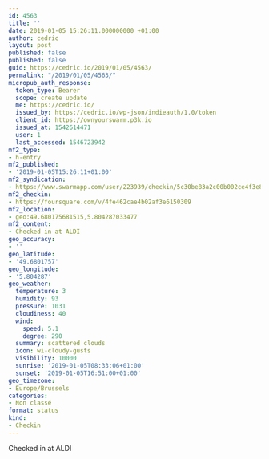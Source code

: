 ```yaml
---
id: 4563
title: ''
date: 2019-01-05 15:26:11.000000000 +01:00
author: cedric
layout: post
published: false
published: false
guid: https://cedric.io/2019/01/05/4563/
permalink: "/2019/01/05/4563/"
micropub_auth_response:
  token_type: Bearer
  scope: create update
  me: https://cedric.io/
  issued_by: https://cedric.io/wp-json/indieauth/1.0/token
  client_id: https://ownyourswarm.p3k.io
  issued_at: 1542614471
  user: 1
  last_accessed: 1546723942
mf2_type:
- h-entry
mf2_published:
- '2019-01-05T15:26:11+01:00'
mf2_syndication:
- https://www.swarmapp.com/user/223939/checkin/5c30be83a2c00b002ce4f3e8
mf2_checkin:
- https://foursquare.com/v/4fe462cae4b02af3e6150309
mf2_location:
- geo:49.680175681515,5.804287033477
mf2_content:
- Checked in at ALDI
geo_accuracy:
- ''
geo_latitude:
- '49.6801757'
geo_longitude:
- '5.804287'
geo_weather:
  temperature: 3
  humidity: 93
  pressure: 1031
  cloudiness: 40
  wind:
    speed: 5.1
    degree: 290
  summary: scattered clouds
  icon: wi-cloudy-gusts
  visibility: 10000
  sunrise: '2019-01-05T08:33:06+01:00'
  sunset: '2019-01-05T16:51:00+01:00'
geo_timezone:
- Europe/Brussels
categories:
- Non classé
format: status
kind:
- Checkin
---
```

Checked in at ALDI